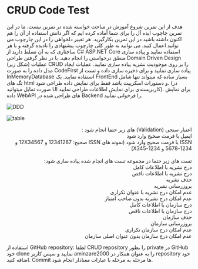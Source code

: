 # CRUD Code Test 

هدف از این تمرین شروع آموزش در مباحث خواسته شده در تمرین نیست. ما در این تمرین چاچوب ایده آل را برای شما آماده کرده ایم که اگر دانش استفاده از آن را هم اکنون داشته باشید در این تمرین بکارگیرید. هر تغییر دلخواهی را در این چارچوب می توانید اعمال کنید. می توانید به طور کلی چارچوب پیشنهادی را نادیده گرفته و با هر ساختاری که به آن تسلط دارید از C# ASP.NET Core استفاده نمایید و پیاده سازی منطق درخواستی را انجام دهید.
با در نظر گرفتن طراحی Domain Driven Design (شکل زیر) عملیات CRUD را بر روی موجودیت نشریه پیاده سازی نمایید. عملیات ایجاد مدل داده را به صورت CodeFirst پیاده سازی نمایید و برای ذخیره سازی داده و تست از InMemoryDatabase   استفاده نمایید.
یک FrontEnd بسیار ساده که میتواند تنها شامل تگ های html و دستورات اسکریپت باشد فقط برای نمایش داده طراحی شود. (در صورت تمایل میتوانید UI کاربرپسندی برای نمایش اطلاعات طراحی نمایید). برای نمایش داده WebAPI های طراحی شده در Backend را فرخوانی نمایید.

![DDD](https://github.com/aminzare2000/CRUD/pictures/ddd.png)



![table](https://github.com/aminzare2000/CRUD/pictures/tables.png)


<p dir="rtl">
اعتبار سنجی (Validation) های زیر حتما انجام شود : </br>
	 ایمیل با فرمت صحیح وارد شود <br/>
	ISSN با فرمت صحیح وارد شود (نمونه های ISSN صحیح: 12341267 و 12X34567 و 1234-5678 و 1234-X345)
  <br/>
  <br/>
تست های زیر حتما در مجموعه تست های انجام شده پیاده سازی شود:
<br/>
درج نشریه با اطلاعات کامل
<br/>
درج نشریه با اطلاعات ناقص
<br/>
حذف نشریه
<br/>
بروزرسانی نشریه
<br/>
عدم امکان درج نشریه با عنوان تکراری
<br/>
عدم امکان درج نشریه بدون صاحب امتیاز
<br/>
درج سازمان با اطلاعات کامل
<br/>
درج سازمان با اطلاعات ناقص
<br/>
حذف سازمان
<br/>
بروزرسانی سازمان
<br/>
عدم امکان درج سازمان تکراری
<br/>
عدم امکان درج سازمان بدون عنوان اصلی سازمان
<br/>

استفاده از  GitHub repository: لطفا CRUD repository را بطور private در GitHub خود clone نمایید و سپس کاربر aminzare2000 را به عنوان همکار در repository خود اضافه کنید. Commit ها مرحله به مرحله با عبارات معنادار انجام شود.

</p>

